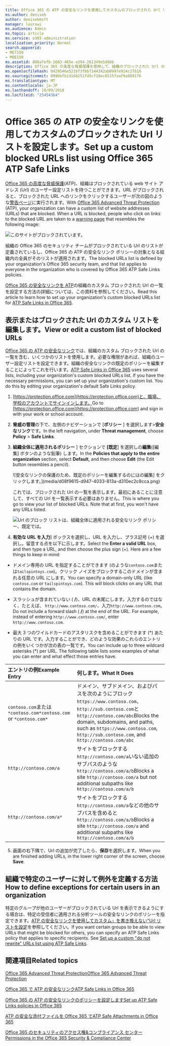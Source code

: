 ```yaml
---
title: Office 365 の ATP の安全なリンクを使用してカスタムのブロックされた Url リストを設定します。
ms.author: deniseb
author: denisebmsft
manager: laurawi
ms.audience: Admin
ms.topic: article
ms.service: o365-administration
localization_priority: Normal
search.appverid:
- MET150
- MOE150
ms.assetid: 896a7efb-1683-465e-a394-261349e5d866
description: Office 365 の高度な脅威保護を使用して、組織のブロックされた Url の一覧を設定する方法の詳細については、この資料を参照してください。ブロックされた Url は、電子メール メッセージと、ATP の安全なリンク ポリシーに基づき、Office ドキュメントに適用されます。
ms.openlocfilehash: 0429546e521bf3f6b7144342ab0997e924c2f616
ms.sourcegitcommit: 099bbfb1d16b251fd5cf18ec6515faaf9a989176
ms.translationtype: MT
ms.contentlocale: ja-JP
ms.lasthandoff: 10/09/2018
ms.locfileid: "25454364"
---
```

# <a name="set-up-a-custom-blocked-urls-list-using-office-365-atp-safe-links"></a><span data-ttu-id="897c3-104">Office 365 の ATP の安全なリンクを使用してカスタムのブロックされた Url リストを設定します。</span><span class="sxs-lookup"><span data-stu-id="897c3-104">Set up a custom blocked URLs list using Office 365 ATP Safe Links</span></span>

<span data-ttu-id="897c3-p102">[Office 365 の高度な脅威保護](office-365-atp.md)(ATP)、組織はブロックされている web サイト アドレス (Url) のユーザー設定リストを持つことができます。URL がブロックされると、ブロックされた URL へのリンクをクリックするユーザーが次の図のような[警告ページ](atp-safe-links-warning-pages.md)に実行されます。</span><span class="sxs-lookup"><span data-stu-id="897c3-p102">With [Office 365 Advanced Threat Protection](office-365-atp.md) (ATP), your organization can have a custom list of website addresses (URLs) that are blocked. When a URL is blocked, people who click on links to the blocked URL are taken to a [warning page](atp-safe-links-warning-pages.md) that resembles the following image:</span></span> 
  
![このサイトがブロックされています。](media/6b4bda2d-a1e6-419e-8b10-588e83c3af3f.png)
  
<span data-ttu-id="897c3-108">組織の Office 365 のセキュリティ チームがブロックされている Url のリストが定義されているし、Office 365 の ATP の安全なリンク ポリシーの対象となる組織内の全員がそのリストが適用されます。</span><span class="sxs-lookup"><span data-stu-id="897c3-108">The blocked URLs list is defined by your organization's Office 365 security team, and that list applies to everyone in the organization who is covered by Office 365 ATP Safe Links policies.</span></span> 
  
<span data-ttu-id="897c3-109">[Office 365 の安全なリンクを ATP](atp-safe-links.md)の組織のカスタム ブロックされた Url の一覧を設定する方法の詳細については、この資料を参照してください。</span><span class="sxs-lookup"><span data-stu-id="897c3-109">Read this article to learn how to set up your organization's custom blocked URLs list for [ATP Safe Links in Office 365](atp-safe-links.md).</span></span>
  
## <a name="view-or-edit-a-custom-list-of-blocked-urls"></a><span data-ttu-id="897c3-110">表示またはブロックされた Url のカスタム リストを編集します。</span><span class="sxs-lookup"><span data-stu-id="897c3-110">View or edit a custom list of blocked URLs</span></span>

<span data-ttu-id="897c3-p103">[Office 365 の ATP の安全なリンク](atp-safe-links.md)では、組織のカスタム ブロックされた Url の一覧を含む、いくつかのリストを使用します。必要な権限があれば、組織のユーザー設定リストを設定できます。組織の安全なリンクの既定のポリシーを編集することによってこれを行います。</span><span class="sxs-lookup"><span data-stu-id="897c3-p103">[ATP Safe Links in Office 365](atp-safe-links.md) uses several lists, including your organization's custom blocked URLs list. If you have the necessary permissions, you can set up your organization's custom list. You do this by editing your organization's default Safe Links policy.</span></span>
  
1. <span data-ttu-id="897c3-114">[https://protection.office.com](https://protection.office.com)と、職場、学校のアカウントでサインインします。</span><span class="sxs-lookup"><span data-stu-id="897c3-114">Go to [https://protection.office.com](https://protection.office.com) and sign in with your work or school account.</span></span> 
    
2. <span data-ttu-id="897c3-115">**脅威の管理**の下で、左側のナビゲーションで [**ポリシー** ] を選択します\>**安全なリンク**です。</span><span class="sxs-lookup"><span data-stu-id="897c3-115">In the left navigation, under **Threat management**, choose **Policy** \> **Safe Links**.</span></span>
    
3. <span data-ttu-id="897c3-116">**組織全体に適用されるポリシー** ] セクションで **[既定**] を選択しの**編集**([編集] ボタンのような鉛筆) します。</span><span class="sxs-lookup"><span data-stu-id="897c3-116">In the **Policies that apply to the entire organization** section, select **Default**, and then choose **Edit** (the Edit button resembles a pencil).</span></span> 
    
    ![安全なリンクの保護のため、既定のポリシーを編集するのにはの編集] をクリックします。](media/d08f9615-d947-4033-813a-d310ec2c8cca.png)
  
    <span data-ttu-id="897c3-p104">これでは、ブロックされた Url の一覧を表示します。最初にあることに注意して、すべての Url を一覧表示する必要はありません。</span><span class="sxs-lookup"><span data-stu-id="897c3-p104">This is where you go to view your list of blocked URLs. Note that at first, you won't have any URLs listed.</span></span>
    
    ![Url のブロック リストは、組織全体に適用される安全なリンク ポリシー、既定では。](media/575e1449-6191-40ac-b626-030a2fd3fb11.png)
  
4. <span data-ttu-id="897c3-p105">**有効な URL を入力**] ボックスを選択し、URL を入力し、プラス記号 (+) を選択し。留意する点を以下に示します。</span><span class="sxs-lookup"><span data-stu-id="897c3-p105">Select the **Enter a valid URL** box, and then type a URL, and then choose the plus sign (+). Here are a few things to keep in mind:</span></span> 
    
  - <span data-ttu-id="897c3-p106">ドメイン専用の URL を指定することができます (のような`contoso.com`または`tailspintoys.com`)。クリック ノイズをブロックするこのドメインが含まれる任意の URL にします。</span><span class="sxs-lookup"><span data-stu-id="897c3-p106">You can specify a domain-only URL (like `contoso.com` or `tailspintoys.com`). This will block clicks on any URL that contains the domain.</span></span>
    
  - <span data-ttu-id="897c3-p107">スラッシュが含まれていない ( **/**)、URL の末尾にします。入力するのではなく、たとえば、 `http://www.contoso.com/`、入力`http://www.contoso.com`。</span><span class="sxs-lookup"><span data-stu-id="897c3-p107">Do not include a forward slash ( **/**) at the end of the URL. For example, instead of entering `http://www.contoso.com/`, enter `http://www.contoso.com`.</span></span>
    
  - <span data-ttu-id="897c3-p108">最大 3 つのワイルドカードのアスタリスクを含めることができます (\*) あたりの URL です。入力することができ、どのような効果のこれらのエントリの例をいくつかが次の表の一覧です。</span><span class="sxs-lookup"><span data-stu-id="897c3-p108">You can include up to three wildcard asterisks (\*) per URL. The following table lists some examples of what you can enter and what effect those entries have.</span></span>
    
|<span data-ttu-id="897c3-129">**エントリの例**</span><span class="sxs-lookup"><span data-stu-id="897c3-129">**Example Entry**</span></span>|<span data-ttu-id="897c3-130">**何します。**</span><span class="sxs-lookup"><span data-stu-id="897c3-130">**What It Does**</span></span>|
|:-----|:-----|
|<span data-ttu-id="897c3-131">`contoso.com`または`*contoso.com*`</span><span class="sxs-lookup"><span data-stu-id="897c3-131">`contoso.com` or `*contoso.com*`</span></span>  <br/> |<span data-ttu-id="897c3-132">ドメイン、サブドメイン、およびパスを次のようにブロック`https://www.contoso.com`、`http://sub.contoso.com`と`http://contoso.com/abc`</span><span class="sxs-lookup"><span data-stu-id="897c3-132">Blocks the domain, subdomains, and paths, such as `https://www.contoso.com`, `http://sub.contoso.com`, and `http://contoso.com/abc`</span></span>  <br/> |
|`http://contoso.com/a`  <br/> |<span data-ttu-id="897c3-133">サイトをブロックする`http://contoso.com/a`いない追加のサブパスのような`http://contoso.com/a/b`</span><span class="sxs-lookup"><span data-stu-id="897c3-133">Blocks a site `http://contoso.com/a` but not additional subpaths like `http://contoso.com/a/b`</span></span>  <br/> |
|`http://contoso.com/a*`  <br/> |<span data-ttu-id="897c3-134">サイトをブロックする`http://contoso.com/a`などの他のサブパスを含めると`http://contoso.com/a/b`</span><span class="sxs-lookup"><span data-stu-id="897c3-134">Blocks a site `http://contoso.com/a` and additional subpaths like `http://contoso.com/a/b`</span></span>  <br/> |
   
5. <span data-ttu-id="897c3-135">画面の右下隅で、Url の追加が完了したら、**保存**を選択します。</span><span class="sxs-lookup"><span data-stu-id="897c3-135">When you are finished adding URLs, in the lower right corner of the screen, choose **Save**.</span></span>
    
## <a name="how-to-define-exceptions-for-certain-users-in-an-organization"></a><span data-ttu-id="897c3-136">組織で特定のユーザーに対して例外を定義する方法</span><span class="sxs-lookup"><span data-stu-id="897c3-136">How to define exceptions for certain users in an organization</span></span>

<span data-ttu-id="897c3-p109">特定のグループが他のユーザーがブロックされている Url を表示できるようにする場合は、特定の受信者に適用される分析ツールの安全なリンクのポリシーを指定できます。[ATP の安全なリンクを使用してカスタム」を書き換えない"Url リストを設定](set-up-a-custom-do-not-rewrite-urls-list-with-atp.md)を参照してください。</span><span class="sxs-lookup"><span data-stu-id="897c3-p109">If you want certain groups to be able to view URLs that might be blocked for others, you can specify an ATP Safe Links policy that applies to specific recipients. See [Set up a custom "do not rewrite" URLs list using ATP Safe Links](set-up-a-custom-do-not-rewrite-urls-list-with-atp.md).</span></span>
  
## <a name="related-topics"></a><span data-ttu-id="897c3-139">関連項目</span><span class="sxs-lookup"><span data-stu-id="897c3-139">Related topics</span></span>

[<span data-ttu-id="897c3-140">Office 365 Advanced Threat Protection</span><span class="sxs-lookup"><span data-stu-id="897c3-140">Office 365 Advanced Threat Protection</span></span>](office-365-atp.md)
  
[<span data-ttu-id="897c3-141">Office 365 で ATP の安全なリンク</span><span class="sxs-lookup"><span data-stu-id="897c3-141">ATP Safe Links in Office 365</span></span>](atp-safe-links.md)
  
[<span data-ttu-id="897c3-142">Office 365 の ATP の安全なリンクのポリシーを設定します</span><span class="sxs-lookup"><span data-stu-id="897c3-142">Set up ATP Safe Links policies in Office 365</span></span>](set-up-atp-safe-links-policies.md)
  
[<span data-ttu-id="897c3-143">ATP の安全な添付ファイルを Office 365 で</span><span class="sxs-lookup"><span data-stu-id="897c3-143">ATP Safe Attachments in Office 365</span></span>](atp-safe-attachments.md)

[<span data-ttu-id="897c3-144">Office 365 のセキュリティのアクセス権&amp;コンプライアンス センター</span><span class="sxs-lookup"><span data-stu-id="897c3-144">Permissions in the Office 365 Security &amp; Compliance Center</span></span>](permissions-in-the-security-and-compliance-center.md)
  

